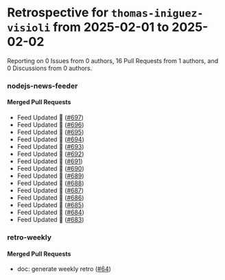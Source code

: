 # Retrospective for `thomas-iniguez-visioli` from 2025-02-01 to 2025-02-02

Reporting on 0 Issues from 0 authors, 16 Pull Requests from 1 authors, and 0 Discussions from 0 authors.


### nodejs-news-feeder

#### Merged Pull Requests

- Feed Updated 🍿 ([#697](https://github.com/thomas-iniguez-visioli/nodejs-news-feeder/pull/697))
- Feed Updated 🍿 ([#696](https://github.com/thomas-iniguez-visioli/nodejs-news-feeder/pull/696))
- Feed Updated 🍿 ([#695](https://github.com/thomas-iniguez-visioli/nodejs-news-feeder/pull/695))
- Feed Updated 🍿 ([#694](https://github.com/thomas-iniguez-visioli/nodejs-news-feeder/pull/694))
- Feed Updated 🍿 ([#693](https://github.com/thomas-iniguez-visioli/nodejs-news-feeder/pull/693))
- Feed Updated 🍿 ([#692](https://github.com/thomas-iniguez-visioli/nodejs-news-feeder/pull/692))
- Feed Updated 🍿 ([#691](https://github.com/thomas-iniguez-visioli/nodejs-news-feeder/pull/691))
- Feed Updated 🍿 ([#690](https://github.com/thomas-iniguez-visioli/nodejs-news-feeder/pull/690))
- Feed Updated 🍿 ([#689](https://github.com/thomas-iniguez-visioli/nodejs-news-feeder/pull/689))
- Feed Updated 🍿 ([#688](https://github.com/thomas-iniguez-visioli/nodejs-news-feeder/pull/688))
- Feed Updated 🍿 ([#687](https://github.com/thomas-iniguez-visioli/nodejs-news-feeder/pull/687))
- Feed Updated 🍿 ([#686](https://github.com/thomas-iniguez-visioli/nodejs-news-feeder/pull/686))
- Feed Updated 🍿 ([#685](https://github.com/thomas-iniguez-visioli/nodejs-news-feeder/pull/685))
- Feed Updated 🍿 ([#684](https://github.com/thomas-iniguez-visioli/nodejs-news-feeder/pull/684))
- Feed Updated 🍿 ([#683](https://github.com/thomas-iniguez-visioli/nodejs-news-feeder/pull/683))

### retro-weekly

#### Merged Pull Requests

- doc: generate weekly retro ([#64](https://github.com/thomas-iniguez-visioli/retro-weekly/pull/64))
